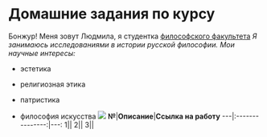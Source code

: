 # Домашние задания по курсу 
Бонжур! Меня зовут Людмила, я студентка [философского факультета](https://phil.hse.ru/ "БЭСТ")
*Я занимаюсь исследованиями в истории русской философии. Мои научные интересы:*
+ эстетика
- религиозная этика
+ патристика
- философия искусства
![](http://opisanie-kartin.com/pictures/15/image029.jpg)
**№**|**Описание**|**Ссылка на работу**
---|:---------------:|---:
1||
2||
3||
